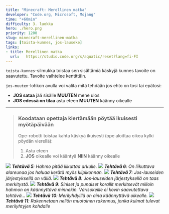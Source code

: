 ```yaml
---
title: "Minecraft: Merellinen matka"
developer: "Code.org, Microsoft, Mojang"
time: "+60min"
difficulty: 3. luokka
hero: ./hero.png
priority: 1200
slug: minecraft-merellinen-matka
tags: [toista-kunnes, jos-lauseke]
links:
- title: Merellinen matka
  url:   https://studio.code.org/s/aquatic/reset?lang=fi-FI
---
```

`toista-kunnes`-silmukka toistaa sen sisältämiä käskyjä kunnes tavoite on saavutettu. Tavoite vaihtelee kentittäin.

`jos-muuten`-lohkon avulla voi valita mitä tehdään jos ehto on tosi tai epätosi:
- **JOS sataa** jää sisälle **MUUTEN** mene ulos
- **JOS edessä on tilaa** astu eteen **MUUTEN** käänny oikealle

---

> ### Koodataan opettaja kiertämään pöytää ikuisesti myötäpäivään
> Ope-robotti toistaa kahta käskyä ikuisesti (ope aloittaa oikea kylki pöydän vierellä):
> 1) Astu eteen
> 2) **JOS** oikealle voi kääntyä **NIIN** käänny oikealle


![](/minecraft-ocean/ex5.jpg)
***Tehtävä 5**: Hahmo pitää liikuttaa arkulle.*
![](/minecraft-ocean/ex6.jpg)
***Tehtävä 6**: On liikuttava alareunaa jos haluaa kerätä myös kilpikonnan.*
![](/minecraft-ocean/ex7.jpg)
***Tehtävä 7**: Jos-lauseiden järjestyksellä on väliä.*
![](/minecraft-ocean/ex8.jpg)
***Tehtävä 8**: Jos-lauseiden järjestyksellä on taas merkitystä.*
![](/minecraft-ocean/ex9.jpg)
***Tehtävä 9**: Siniset ja punaiset korallit merkitsevät milloin hahmon on käännyttävä minnekin. Värisokeille ei kovin saavutettava tehtävä...*
![](/minecraft-ocean/ex10.jpg)
***Tehtävä 10**: Merilyhdyillä on aina käännyttävä oikealle.*
![](/minecraft-ocean/ex11.jpg)
***Tehtävä 11**: Rakennetaan neliön muotoinen rakennus, jonka kulmat tulevat merilyhtyjen kohdalle*
